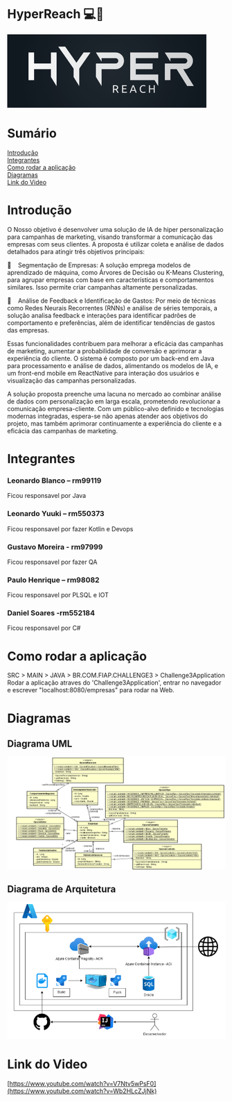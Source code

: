 # HyperReach 💻🤖
![logo.png](documentacao%2Ffotos%2Flogo.png)

# Sumário
[Introdução](#introdução)  
[Integrantes](#integrantes)  
[Como rodar a aplicação](#como-rodar-a-aplicação)  
[Diagramas](#diagramas)  
[Link do Video](#link-do-video)

# Introdução

O Nosso objetivo é desenvolver uma solução de IA de hiper personalização para campanhas de marketing, visando transformar a comunicação das empresas com seus clientes. A proposta é utilizar coleta e análise de dados detalhados para atingir três objetivos principais:

    Segmentação de Empresas: A solução emprega modelos de aprendizado de máquina, como Árvores de Decisão ou K-Means Clustering, para agrupar empresas com base em características e comportamentos similares. Isso permite criar campanhas altamente personalizadas.

    Análise de Feedback e Identificação de Gastos: Por meio de técnicas como Redes Neurais Recorrentes (RNNs) e análise de séries temporais, a solução analisa feedback e interações para identificar padrões de comportamento e preferências, além de identificar tendências de gastos das empresas.

Essas funcionalidades contribuem para melhorar a eficácia das campanhas de marketing, aumentar a probabilidade de conversão e aprimorar a experiência do cliente. O sistema é composto por um back-end em Java para processamento e análise de dados, alimentando os modelos de IA, e um front-end mobile em ReactNative para interação dos usuários e visualização das campanhas personalizadas.

A solução proposta preenche uma lacuna no mercado ao combinar análise de dados com personalização em larga escala, prometendo revolucionar a comunicação empresa-cliente. Com um público-alvo definido e tecnologias modernas integradas, espera-se não apenas atender aos objetivos do projeto, mas também aprimorar continuamente a experiência do cliente e a eficácia das campanhas de marketing.

# Integrantes

### Leonardo Blanco – rm99119
Ficou responsavel por Java

### Leonardo Yuuki – rm550373
Ficou responsavel por fazer Kotlin e Devops

### Gustavo Moreira - rm97999
Ficou responsavel por fazer QA

### Paulo Henrique – rm98082
Ficou responsavel por PLSQL e IOT

### Daniel Soares -rm552184
Ficou responsavel por C#

# Como rodar a aplicação

SRC > MAIN > JAVA > BR.COM.FIAP.CHALLENGE3 > Challenge3Application  
Rodar a aplicação atraves do 'Challenge3Application', entrar no navegador e 
escrever "localhost:8080/empresas" para rodar na Web.

# Diagramas

## Diagrama UML
![model.png](documentacao%2Fdiagrama-classes%2Fmodel.png)

## Diagrama de Arquitetura
![arquitetura.png](documentacao%2Fdiagrama-classes%2Farquitetura.png)

# Link do Video
[https://www.youtube.com/watch?v=V7Ntv5wPsF0](https://www.youtube.com/watch?v=Wb2HLcZJjNk)
